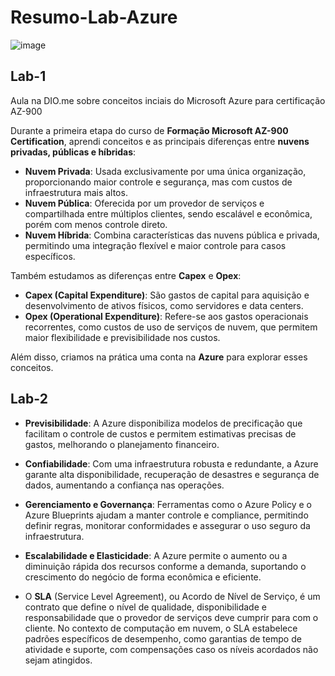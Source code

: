 # Resumo-Lab-Azure

![image](https://github.com/user-attachments/assets/fd5c89e7-f266-4a5c-8829-ed7b2a9caeb7)

## Lab-1

Aula na DIO.me sobre conceitos inciais do Microsoft Azure para certificação AZ-900

Durante a primeira etapa do curso de **Formação Microsoft AZ-900 Certification**, aprendi conceitos e as principais diferenças entre **nuvens privadas, públicas e híbridas**:

- **Nuvem Privada**: Usada exclusivamente por uma única organização, proporcionando maior controle e segurança, mas com custos de infraestrutura mais altos.
- **Nuvem Pública**: Oferecida por um provedor de serviços e compartilhada entre múltiplos clientes, sendo escalável e econômica, porém com menos controle direto.
- **Nuvem Híbrida**: Combina características das nuvens pública e privada, permitindo uma integração flexível e maior controle para casos específicos.

Também estudamos as diferenças entre **Capex** e **Opex**:

- **Capex (Capital Expenditure)**: São gastos de capital para aquisição e desenvolvimento de ativos físicos, como servidores e data centers.
- **Opex (Operational Expenditure)**: Refere-se aos gastos operacionais recorrentes, como custos de uso de serviços de nuvem, que permitem maior flexibilidade e previsibilidade nos custos.

Além disso, criamos na prática uma conta na **Azure** para explorar esses conceitos.

## Lab-2

- **Previsibilidade**: A Azure disponibiliza modelos de precificação que facilitam o controle de custos e permitem estimativas precisas de gastos, melhorando o planejamento financeiro.
- **Confiabilidade**: Com uma infraestrutura robusta e redundante, a Azure garante alta disponibilidade, recuperação de desastres e segurança de dados, aumentando a confiança nas operações.
- **Gerenciamento e Governança**: Ferramentas como o Azure Policy e o Azure Blueprints ajudam a manter controle e compliance, permitindo definir regras, monitorar conformidades e assegurar o uso seguro da infraestrutura.
- **Escalabilidade e Elasticidade**: A Azure permite o aumento ou a diminuição rápida dos recursos conforme a demanda, suportando o crescimento do negócio de forma econômica e eficiente.

- O **SLA** (Service Level Agreement), ou Acordo de Nível de Serviço, é um contrato que define o nível de qualidade, disponibilidade e responsabilidade que o provedor de serviços deve cumprir para com o cliente. No contexto de computação em nuvem, o SLA estabelece padrões específicos de desempenho, como garantias de tempo de atividade e suporte, com compensações caso os níveis acordados não sejam atingidos.
